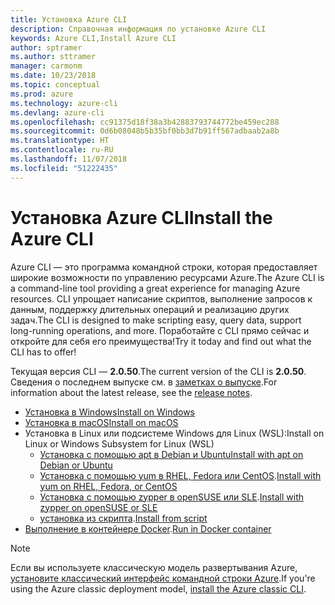 ```yaml
---
title: Установка Azure CLI
description: Справочная информация по установке Azure CLI
keywords: Azure CLI,Install Azure CLI
author: sptramer
ms.author: sttramer
manager: carmonm
ms.date: 10/23/2018
ms.topic: conceptual
ms.prod: azure
ms.technology: azure-cli
ms.devlang: azure-cli
ms.openlocfilehash: cc91375d18f38a3b42883793744772be459ec288
ms.sourcegitcommit: 0d6b08048b5b35bf0bb3d7b91ff567adbaab2a8b
ms.translationtype: HT
ms.contentlocale: ru-RU
ms.lasthandoff: 11/07/2018
ms.locfileid: "51222435"
---
```

# <a name="install-the-azure-cli"></a><span data-ttu-id="678b3-104">Установка Azure CLI</span><span class="sxs-lookup"><span data-stu-id="678b3-104">Install the Azure CLI</span></span>

<span data-ttu-id="678b3-105">Azure CLI — это программа командной строки, которая предоставляет широкие возможности по управлению ресурсами Azure.</span><span class="sxs-lookup"><span data-stu-id="678b3-105">The Azure CLI is a command-line tool providing a great experience for managing Azure resources.</span></span> <span data-ttu-id="678b3-106">CLI упрощает написание скриптов, выполнение запросов к данным, поддержку длительных операций и реализацию других задач.</span><span class="sxs-lookup"><span data-stu-id="678b3-106">The CLI is designed to make scripting easy, query data, support long-running operations, and more.</span></span> <span data-ttu-id="678b3-107">Поработайте с CLI прямо сейчас и откройте для себя его преимущества!</span><span class="sxs-lookup"><span data-stu-id="678b3-107">Try it today and find out what the CLI has to offer!</span></span>

<span data-ttu-id="678b3-108">Текущая версия CLI — __2.0.50__.</span><span class="sxs-lookup"><span data-stu-id="678b3-108">The current version of the CLI is __2.0.50__.</span></span> <span data-ttu-id="678b3-109">Сведения о последнем выпуске см. в [заметках о выпуске](release-notes-azure-cli.md).</span><span class="sxs-lookup"><span data-stu-id="678b3-109">For information about the latest release, see the [release notes](release-notes-azure-cli.md).</span></span>

* [<span data-ttu-id="678b3-110">Установка в Windows</span><span class="sxs-lookup"><span data-stu-id="678b3-110">Install on Windows</span></span>](install-azure-cli-windows.md)
* [<span data-ttu-id="678b3-111">Установка в macOS</span><span class="sxs-lookup"><span data-stu-id="678b3-111">Install on macOS</span></span>](install-azure-cli-macos.md)
* <span data-ttu-id="678b3-112">Установка в Linux или подсистеме Windows для Linux (WSL):</span><span class="sxs-lookup"><span data-stu-id="678b3-112">Install on Linux or Windows Subsystem for Linux (WSL)</span></span>
  * [<span data-ttu-id="678b3-113">Установка с помощью apt в Debian и Ubuntu</span><span class="sxs-lookup"><span data-stu-id="678b3-113">Install with apt on Debian or Ubuntu</span></span>](install-azure-cli-apt.md)
  * <span data-ttu-id="678b3-114">[Установка с помощью yum в RHEL, Fedora или CentOS](install-azure-cli-yum.md).</span><span class="sxs-lookup"><span data-stu-id="678b3-114">[Install with yum on RHEL, Fedora, or CentOS](install-azure-cli-yum.md)</span></span>
  * <span data-ttu-id="678b3-115">[Установка с помощью zypper в openSUSE или SLE](install-azure-cli-zypper.md).</span><span class="sxs-lookup"><span data-stu-id="678b3-115">[Install with zypper on openSUSE or SLE](install-azure-cli-zypper.md)</span></span>
  * <span data-ttu-id="678b3-116">[установка из скрипта](install-azure-cli-linux.md).</span><span class="sxs-lookup"><span data-stu-id="678b3-116">[Install from script](install-azure-cli-linux.md)</span></span>
* <span data-ttu-id="678b3-117">[Выполнение в контейнере Docker](run-azure-cli-docker.md).</span><span class="sxs-lookup"><span data-stu-id="678b3-117">[Run in Docker container](run-azure-cli-docker.md)</span></span>

> [!NOTE]
> <span data-ttu-id="678b3-118">Если вы используете классическую модель развертывания Azure, [установите классический интерфейс командной строки Azure](install-classic-cli.md).</span><span class="sxs-lookup"><span data-stu-id="678b3-118">If you're using the Azure classic deployment model, [install the Azure classic CLI](install-classic-cli.md).</span></span>
